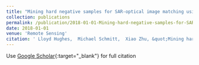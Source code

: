 ```yaml
---
title: "Mining hard negative samples for SAR-optical image matching using generative adversarial networks"
collection: publications
permalink: /publication/2018-01-01-Mining-hard-negative-samples-for-SAR-optical-image-matching-using-generative-adversarial-networks
date: 2018-01-01
venue: 'Remote Sensing'
citation: ' Lloyd Hughes,  Michael Schmitt,  Xiao Zhu, &quot;Mining hard negative samples for SAR-optical image matching using generative adversarial networks.&quot; Remote Sensing, 2018.'
---
```

Use [Google Scholar](https://scholar.google.com/scholar?q=Mining+hard+negative+samples+for+SAR+optical+image+matching+using+generative+adversarial+networks){:target="_blank"} for full citation